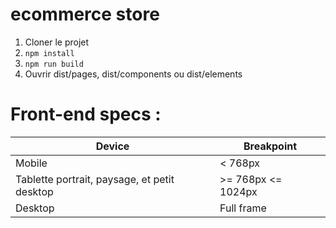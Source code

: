 # ecommerce store

1. Cloner le projet
2. ``` npm install ```
3. ``` npm run build ```
4. Ouvrir dist/pages, dist/components ou dist/elements

# Front-end specs :

| Device     | Breakpoint    |
| --------|---------|
| Mobile  | < 768px   |
| Tablette portrait, paysage, et petit desktop | >= 768px <= 1024px |
| Desktop | Full frame |
